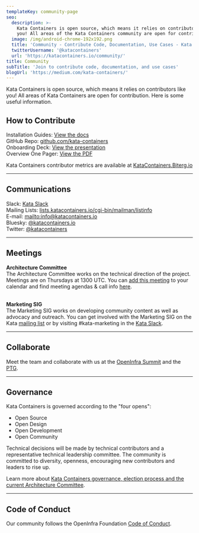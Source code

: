 ```yaml
---
templateKey: community-page
seo:
  description: >-
    Kata Containers is open source, which means it relies on contributors like
    you! All areas of the Kata Containers community are open for contribution.
  image: /img/android-chrome-192x192.png
  title: 'Community - Contribute Code, Documentation, Use Cases - Kata Containers'
  twitterUsername: '@katacontainers'
  url: 'https://katacontainers.io/community/'
title: Community
subTitle: 'Join to contribute code, documentation, and use cases'
blogUrl: 'https://medium.com/kata-containers/'
---
```

Kata Containers is open source, which means it relies on contributors like you! All areas of Kata Containers are open for contribution. Here is some useful information.

## How to Contribute

Installation Guides: [View the docs](https://github.com/kata-containers/kata-containers/tree/main/docs/install)\
GitHub Repo: [github.com/kata-containers](https://github.com/kata-containers)\
Onboarding Deck: [View the presentation](https://www.katacontainers.io/collateral/kata-containers-overview-july22.pdf)\
Overview One Pager: [View the PDF](https://katacontainers.io/collateral/kata-containers-1pager.pdf)  

Kata Containers contributor metrics are available at [KataContainers.Biterg.io](https://KataContainers.Biterg.io)

- - -

## Communications

Slack: [Kata Slack](https://join.slack.com/t/katacontainers/shared_invite/zt-16w1u6usn-sK871qbMxVN8KsCP5Gr56A)\
Mailing Lists: [lists.katacontainers.io/cgi-bin/mailman/listinfo](http://lists.katacontainers.io/cgi-bin/mailman/listinfo)\
E-mail: <mailto:info@katacontainers.io>\
Bluesky: [@katacontainers.io](https://bsky.app/profile/katacontainers.io)\
Twitter: [@katacontainers](https://twitter.com/katacontainers)  

- - -

## Meetings

**Architecture Committee**\
The Architecture Committee works on the technical direction of the project. Meetings are on Thursdays at 1300 UTC. You can [add this meeting](https://zoom.us/meeting/tJUpc-2opjkjGNCIo1YFpKlcoLn909gWv_iH/ics?icsToken=98tyKuCpqj8uGtyXuRuDRowcBo-gLPTxiHpEjY1-tRC0OgZDSQ_1Oc5Ma-ImF-_G) to your calendar and find meeting agendas & call info [here](https://etherpad.opendev.org/p/Kata_Containers_Architecture_Committee_Mtgs). 

\
**Marketing SIG**\
The Marketing SIG works on developing community content as well as advocacy and outreach. You can get involved with the Marketing SIG on the Kata [mailing list](http://lists.katacontainers.io/cgi-bin/mailman/listinfo) or by visiting #kata-marketing in the [Kata Slack](https://katacontainers.slack.com/).

- - -

## Collaborate

Meet the team and collaborate with us at the [OpenInfra Summit](https://openinfra.dev/summit/) and the [PTG](https://openinfra.dev/ptg).

- - -

## Governance

Kata Containers is governed according to the "four opens":

* Open Source
* Open Design
* Open Development
* Open Community

Technical decisions will be made by technical contributors and a representative technical leadership committee. The community is committed to diversity, openness, encouraging new contributors and leaders to rise up.

Learn more about [Kata Containers governance, election process and the current Architecture Committee](https://github.com/kata-containers/community). 

- - -

## Code of Conduct

Our community follows the OpenInfra Foundation [Code of Conduct](https://openinfra.dev/legal/code-of-conduct).
